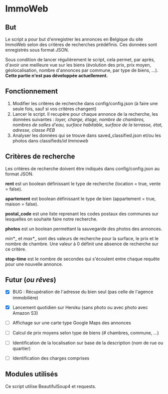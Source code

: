 # ImmoWeb

## But
Le script a pour but d'enregistrer les annonces en Belgique du site ImmoWeb selon des critères de recherches prédéfinis.
Ces données sont enregistrés sous format JSON. 

Sous condition de lancer régulièrement le script, cela permet, par après, d'avoir une meilleure vue sur les biens (évolution des prix, prix moyen, géolocalisation, nombre d'annonces par commune, par type de biens, ...). **Cette partie n'est pas développée actuellement.**

## Fonctionnement
1. Modifier les critères de recherche dans config/config.json (à faire une seule fois, sauf si vos critères changent)
2. Lancer le script. Il recupère pour chaque annonce de la recherche, les données suivantes : _loyer, charge, étage, nombre de chambres, nombres de salles d'eau, surface habitable, surface de la terrasse, état, adresse, classe PEB_
3. Analyser les données qui se trouve dans saved_classified.json et/ou les photos dans classifieds/_id Immoweb_


## Critères de recherche
Les critères de recherche doivent être indiqués dans config/config.json au format JSON.

**rent** est un boolean définissant le type de recherche (location = true, vente = false).

**apartement** est boolean définissant le type de bien (appartement = true, maison = false).

**postal_code** est une liste reprenant les codes postaux des communes sur lesquelles on souhaite faire notre recherche.

**photos** est un boolean permettant la sauvegarde des photos des annonces.

__min_*__ et __max_*__ sont des valeurs de recherche pour la surface, le prix et le nombre de chambre. Une valeur à 0 définit une absence de recherche sur ce critère.

**stop-time** est le nombre de secondes qui s'écoulent entre chaque requête pour une nouvelle annonce.


## Futur (_ou rêves_)
- [x] BUG : Récupération de l'adresse du bien seul (pas celle de l'agence immobilière)
- [x] Lancement quotidien sur Heroku (sans photo ou avec photo avec Amazon S3)
- [ ] Affichage sur une carte type Google Maps des annonces
- [ ] Calcul de prix moyens selon type de biens (# chambres, commune, ...)
- [ ] Identification de la localisation sur base de la description (nom de rue ou quartier)
- [ ] Identification des charges comprises


## Modules utilisés
Ce script utilise BeautifulSoup4 et requests.
